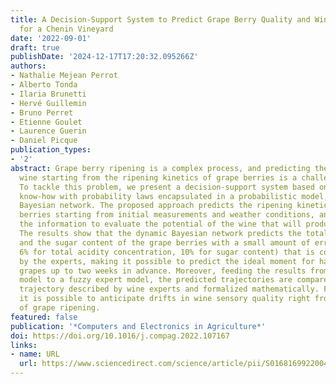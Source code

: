 ```yaml
---
title: A Decision-Support System to Predict Grape Berry Quality and Wine Potential
  for a Chenin Vineyard
date: '2022-09-01'
draft: true
publishDate: '2024-12-17T17:20:32.095266Z'
authors:
- Nathalie Mejean Perrot
- Alberto Tonda
- Ilaria Brunetti
- Hervé Guillemin
- Bruno Perret
- Etienne Goulet
- Laurence Guerin
- Daniel Picque
publication_types:
- '2'
abstract: Grape berry ripening is a complex process, and predicting the quality of
  wine starting from the ripening kinetics of grape berries is a challenging task.
  To tackle this problem, we present a decision-support system based on coupling expert
  know-how with probability laws encapsulated in a probabilistic model, a dynamic
  Bayesian network. The proposed approach predicts the ripening kinetics of grape
  berries starting from initial measurements and weather conditions, and then exploits
  the information to evaluate the potential of the wine that will produced from them.
  The results show that the dynamic Bayesian network predicts the total acidity concentration
  and the sugar content of the grape berries with a small amount of error (mean of
  6% for total acidity concentration, 10% for sugar content) that is considered satisfying
  by the experts, making it possible to predict the ideal moment for harvesting the
  grapes up to two weeks in advance. Moreover, feeding the results from the probabilistic
  model to a fuzzy expert model, the predicted trajectories are compared to an ideal
  trajectory described by wine experts and formalized mathematically. From this comparison,
  it is possible to anticipate drifts in wine sensory quality right from the step
  of grape ripening.
featured: false
publication: '*Computers and Electronics in Agriculture*'
doi: https://doi.org/10.1016/j.compag.2022.107167
links:
- name: URL
  url: https://www.sciencedirect.com/science/article/pii/S0168169922004847
---
```


